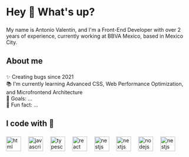 <h1 align="left">Hey 👋 What's up?</h1>

###

<p align="left">My name is Antonio Valentín, and I'm a Front-End Developer with over 2 years of experience, currently working at BBVA Mexico, based in Mexico City.</p>

###

<h2 align="left">About me</h2>

###

<p align="left">✨ Creating bugs since 2021<br>📚 I'm currently learning Advanced CSS, Web Performance Optimization, and Microfrontend Architecture<br>🎯 Goals: ...<br>🎲 Fun fact: ...</p>

###

<h2 align="left">I code with 🥸</h2>

###

<div align="left">
  <img src="https://cdn.jsdelivr.net/gh/devicons/devicon/icons/css/css-original.svg" height="40" alt="html logo"  />
  <img width="12" />
  <img src="https://cdn.jsdelivr.net/gh/devicons/devicon/icons/javascript/javascript-original.svg" height="40" alt="javascript logo"  />
  <img width="12" />
  <img src="https://cdn.jsdelivr.net/gh/devicons/devicon/icons/typescript/typescript-original.svg" height="40" alt="typescript logo"  />
  <img width="12" />
  <img src="https://cdn.jsdelivr.net/gh/devicons/devicon/icons/react/react-original.svg" height="40" alt="react logo"  />
  <img width="12" />
  <img src="https://cdn.jsdelivr.net/gh/devicons/devicon/icons/vuejs/vuejs-original.svg" height="40" alt="nestjs logo"  />
  <img width="12" />
  <img src="https://cdn.jsdelivr.net/gh/devicons/devicon/icons/nextjs/nextjs-original.svg" height="40" alt="nextjs logo"  />
  <img width="12" />
  <img src="https://cdn.jsdelivr.net/gh/devicons/devicon/icons/nodejs/nodejs-original.svg" height="40" alt="nodejs logo"  />
  <img width="12" />
  <img src="https://cdn.jsdelivr.net/gh/devicons/devicon/icons/nestjs/nestjs-original.svg" height="40" alt="nestjs logo"  />
  <img width="12" />
</div>

###

